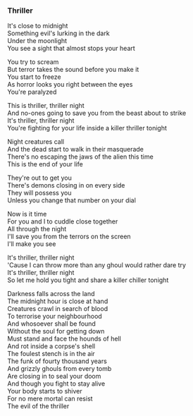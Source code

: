 ### Thriller

It's close to midnight  
Something evil's lurking in the dark  
Under the moonlight  
You see a sight that almost stops your heart

You try to scream  
But terror takes the sound before you make it  
You start to freeze  
As horror looks you right between the eyes  
You're paralyzed

This is thriller, thriller night  
And no-ones going to save you from the beast about to strike  
It's thriller, thriller night  
You're fighting for your life inside a killer thriller tonight

Night creatures call  
And the dead start to walk in their masquerade  
There's no escaping the jaws of the alien this time  
This is the end of your life

They're out to get you  
There's demons closing in on every side  
They will possess you  
Unless you change that number on your dial

Now is it time  
For you and I to cuddle close together  
All through the night  
I'll save you from the terrors on the screen  
I'll make you see

It's thriller, thriller night  
'Cause I can throw more than any ghoul would rather dare try  
It's thriller, thriller night  
So let me hold you tight and share a killer chiller tonight

Darkness falls across the land  
The midnight hour is close at hand  
Creatures crawl in search of blood  
To terrorise your neighbourhood  
And whosoever shall be found  
Without the soul for getting down  
Must stand and face the hounds of hell  
And rot inside a corpse's shell  
The foulest stench is in the air  
The funk of fourty thousand years  
And grizzly ghouls from every tomb  
Are closing in to seal your doom  
And though you fight to stay alive  
Your body starts to shiver  
For no mere mortal can resist  
The evil of the thriller